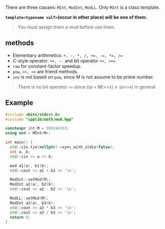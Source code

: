 There are three classes: `MInt`, `ModInt`, `ModLL`. Only `MInt` is a class template.

**`template<typename valT>`(occur in other place) will be one of them.**

> You must assign them a mod before use them.

## methods

- Elementary arithmetics: `+, -, *, /, +=, -=, *=, /=`
- C-style operator: `++, --` and bit operator `<<, <<=`
- `raw` for constant-factor speedup.
- `pow`, `>>, <<` are friend methods.
- `inv` is not based on `pow`, since $M$ is not assume to be prime number.

> There is no bit operator `>>` since $((a + M) \text{>>} x) \neq (a \text{>>} x)$ in general

## Example

``` cpp
#include <bits/stdc++.h>
#include "cpplib/math/mod.hpp"

constexpr int M = 998244353;
using mod = MInt<M>;

int main() {
  std::cin.tie(nullptr)->sync_with_stdio(false);
  int a, b;
  std::cin >> a >> b;

  mod a1(a), b1(b);
  std::cout << a1 + b1 << '\n';

  ModInt::setMod(M);
  ModInt a2(a), b2(b);
  std::cout << a2 - b2 << '\n';

  ModLL::setMod(M);
  ModInt a3(a), b3(b);
  std::cout << a3 * b3 << '\n';
  std::cout << a3 / b3 << '\n';
  return 0;
}
```